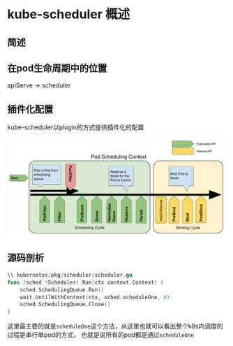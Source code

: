 # kube-scheduler 概述

## 简述

## 在pod生命周期中的位置
apiServe -> scheduler


## 插件化配置
kube-scheduler以plugin的方式提供插件化的配置

![framework.png](../images/Scheduler/scheduling-framework-extensions.png)


## 源码剖析

```go
\\ kubernetes/pkg/scheduler/scheduler.go
func (sched *Scheduler) Run(ctx context.Context) {
	sched.SchedulingQueue.Run()
	wait.UntilWithContext(ctx, sched.scheduleOne, 0)
	sched.SchedulingQueue.Close()
}
```
这里最主要的就是`scheduleOne`这个方法，从这里也就可以看出整个k8s内调度的过程是串行单pod的方式，
也就是说所有的pod都是通过`scheduleOne`
